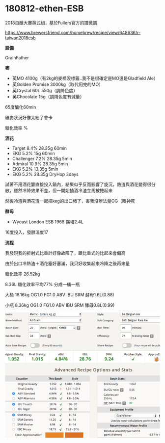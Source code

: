 # 180812-ethen-ESB

2018自釀大賽英式組，基於Fullers官方的譜微調

https://www.brewersfriend.com/homebrew/recipe/view/648636/r-taiwan2018esb

**設備**

GrainFather

**麥**

* 英MO 4100g（有2kg的麥桶沒標籤..我不是很確定是MO還是Gladfield Ale）
* 英Golden Promise 3000kg（取代用完的MO）
* 英Crystal 60L 550g（調降色度）
* 英Chocolate 15g（調降色度有減量）

65度醣化60min

碾麥狀況好像太細了會卡

糖化效率 %

**酒花**

* Target 8.4% 28.35g 60min
* EKG 5.2% 15g 60min
* Challenger 7.2% 28.35g 5min
* Admiral 10.9% 28.35g 5min
* EKG 5.2% 13.35g 5min
* EKG 5.2% 28.35g DryHop 3days

試著不用酒花簍直接投入鍋內，結果似乎反而影響了旋沉，熱渣與酒花變得很分散，雖然冷降效果不差，但一開始抽酒冷渣立馬被捲起來

然後冷渣與酒花渣一起把keg的出口堵了，害我沒辦法量OG（眼神死

**酵母**
 
* Wyeast London ESB 1968 擴培2.4L

16度投入，發酵溫度17

**流程**

我發現我的折射式比重計好像故障了，跟比重式的比起來會偏高

由於出口冷熱渣＋酒花塞好塞滿，我只好收集起來冷降之後再來量

糖化效率 26.52kg 

8.36L 糖化效率平均77% 分成一桶一瓶

大桶 18.16kg OG1.0 FG1.0 ABV IBU SRM 酵母1.6L(0.88)

小瓶 8.36kg OG1.0 FG1.0 ABV IBU SRM 酵母0.8L(0.99)


![](../img/test131.png)

## 
